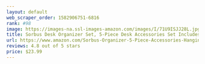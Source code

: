 ```yaml
---
layout: default 
﻿web_scraper_order: 1582906751-6816
rank: #98
image: https://images-na.ssl-images-amazon.com/images/I/71U9ISJJ28L.jpg
title: Sorbus Desk Organizer Set, 5-Piece Desk Accessories Set Includes Pencil Cup Holder,…
url: https://www.amazon.com/Sorbus-Organizer-5-Piece-Accessories-Hanging/dp/B07BH3L93G/ref=zg_mw_office-products_98?_encoding=UTF8&psc=1&refRID=Y9VNBM18FDP0BQYNCJ3S
reviews: 4.8 out of 5 stars
price: $23.99 
---
```

